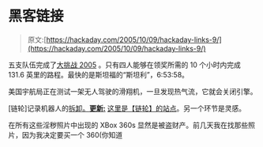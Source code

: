 # 黑客链接

> 原文:[https://hackaday.com/2005/10/09/hackaday-links-9/](https://hackaday.com/2005/10/09/hackaday-links-9/)

五支队伍完成了[大挑战 2005](http://www.grandchallenge.org/) 。只有四人能够在领奖所需的 10 个小时内完成 131.6 英里的路程。最快的是斯坦福的“斯坦利”，6:53:58。

美国宇航局正在测试一架无人驾驶的滑翔机，一旦发现热气流，它就会关闭引擎。

[链轮]记录机器人的[拆卸。**更新:**](http://evosapien.com/evoraptor/html/technical.html) [这里是【链轮】的站点](http://www.upnaway.com/%7Eterraform/index.html)。另一个环节是灵感。

在所有这些淫秽照片中出现的 XBox 360s 显然是被盗财产。前几天我在找那些照片，因为我决定要买一个 360(你知道